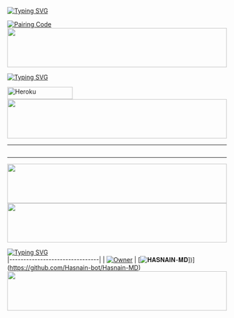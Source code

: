 [![Typing SVG](https://readme-typing-svg.herokuapp.com?font=Rockstar-ExtraBold&color=blue&lines=𝐒𝐄𝐒𝐒𝐈𝐎𝐍+𝐈𝐃+𝐒𝐈𝐓𝐄+𝐈𝐒+𝐇𝐄𝐑𝐄)](https://git.io/typing-svg)

<p align="left">
<a href='https://github.com/Hasnain-bot/Hasnain-MD/pair.js' target="_blank">
  <img alt='Pairing Code' src='https://img.shields.io/badge/Get%20Pairing%20Code-FF0000?style=for-the-badge&logo=opencv&logoColor=black'/>
</a>


<img src="https://i.imgur.com/dBaSKWF.gif" height="90" width="100%">

[![Typing SVG](https://readme-typing-svg.herokuapp.com?font=Rockstar-ExtraBold&color=blue&lines=𝐃𝐄𝐏𝐋𝐎𝐘+𝐎𝐍+𝐇𝐄𝐑𝐎𝐊𝐔)](https://git.io/typing-svg)

<p align="left">
<a href='https://dashboard.heroku.com/new?template=https://github.com/Hasnain-bot/Hasnain-MD/tree/main' target="_blank"><img alt='Heroku' src='https://img.shields.io/badge/-heroku ‎ deploy-6971FF?style=for-the-badge&logo=heroku&logoColor=white'/< width=150 height=28/p></a>


<img src="https://i.imgur.com/dBaSKWF.gif" height="90" width="100%">

</details>
<hr>
<img src="http://readme-typing-svg.herokuapp.com?color=d1fa02&center=true&vCenter=true&multiline=false&lines=𝐂𝐑𝐄𝐀𝐓𝐄𝐃+𝐁𝐘+👑 HASNAIN-MD" alt="">
<hr>
<img src="https://i.imgur.com/dBaSKWF.gif" height="90" width="100%">


<img src="https://i.imgur.com/dBaSKWF.gif" height="90" width="100%">

[![Typing SVG](https://readme-typing-svg.herokuapp.com?font=EB+Garamond&center&color=blue&lines=𝐎𝐖𝐍𝐄𝐑+𝐇𝐀𝐒𝐍𝐀𝐈𝐍-𝐌𝐃)](https://git.io/typing-svg)              
|--------------------------------|
| [![Owner](https://i.ibb.co/Mk8CNQsX/temp-image.jpg)](https://github.com/sadiyamin/Alexa/) | [![𝐇𝐀𝐒𝐍𝐀𝐈𝐍-𝐌𝐃](https://i.imghippo.com/files/yFpQ9125wYo.jpg)])](https://github.com/Hasnain-bot/Hasnain-MD)
<img src="https://i.imgur.com/dBaSKWF.gif" height="90" width="100%">

